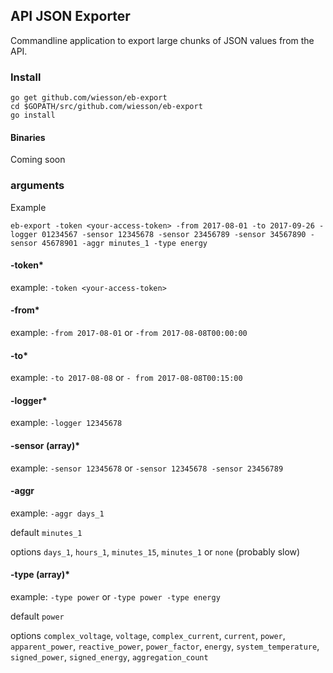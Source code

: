## API JSON Exporter

Commandline application to export large chunks of JSON values from the API.

### Install

```
go get github.com/wiesson/eb-export
cd $GOPATH/src/github.com/wiesson/eb-export
go install
```

#### Binaries

Coming soon

### arguments

Example

```
eb-export -token <your-access-token> -from 2017-08-01 -to 2017-09-26 -logger 01234567 -sensor 12345678 -sensor 23456789 -sensor 34567890 -sensor 45678901 -aggr minutes_1 -type energy
```

#### -token\*

example: `-token <your-access-token>`

#### -from\*

example: `-from 2017-08-01` or `-from 2017-08-08T00:00:00`

#### -to\*

example: `-to 2017-08-08` or `- from 2017-08-08T00:15:00`

#### -logger\*

example: `-logger 12345678`

#### -sensor (array)\*

example: `-sensor 12345678` or `-sensor 12345678 -sensor 23456789`

#### -aggr

example: `-aggr days_1`

default `minutes_1`

options `days_1`, `hours_1`, `minutes_15`, `minutes_1` or `none` (probably slow)

#### -type (array)\*

example: `-type power` or `-type power -type energy`

default `power`

options `complex_voltage`, `voltage`, `complex_current`, `current`, `power`, `apparent_power`, `reactive_power`, `power_factor`, `energy`, `system_temperature`, `signed_power`, `signed_energy`, `aggregation_count`

